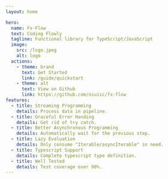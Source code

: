 ```yaml
---
layout: home

hero:
  name: Fx-Flow
  text: Coding Flowly
  tagline: Functional library for TypeScript/JavaScript
  image:
    src: /logo.jpeg
    alt: logo
  actions:
    - theme: brand
      text: Get Started
      link: /guide/quickstart
    - theme: alt
      text: View on Github
      link: https://github.com/niuiic/fx-flow
features:
  - title: Streaming Programming
    details: Process data in pipeline.
  - title: Graceful Error Handing
    details: Get rid of try catch.
  - title: Better Asynchronous Programming
    details: Automatically wait for the previous step.
  - title: Lazy Evaluation
    details: Only consume "Iterable/asyncIterable" in need.
  - title: Typescript Support
    details: Complete typescript type definition.
  - title: Well Tested
    details: Test coverage over 90%.
---
```

